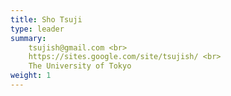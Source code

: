 ```yaml
---
title: Sho Tsuji
type: leader
summary:
    tsujish@gmail.com <br>
    https://sites.google.com/site/tsujish/ <br>
    The University of Tokyo
weight: 1
---
```



